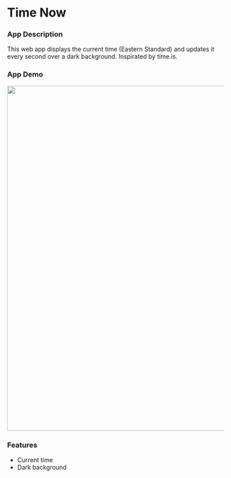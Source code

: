 # Time Now

### App Description

This web app displays the current time (Eastern Standard) and updates it every second over a dark background. Inspirated by time.is.

### App Demo

<img src="assets/demo.gif" width=800><br>

### Features

- Current time
- Dark background
